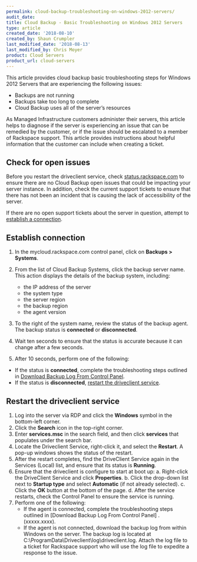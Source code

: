 ```yaml
---
permalink: cloud-backup-troubleshooting-on-windows-2012-servers/
audit_date:
title: Cloud Backup - Basic Troubleshooting on Windows 2012 Servers
type: article
created_date: '2018-08-10'
created_by: Shaun Crumpler
last_modified_date: '2018-08-13'
last_modified_by: Chris Moyer
product: Cloud Servers
product_url: cloud-servers
---
```


This article provides cloud backup basic troubleshooting steps for Windows 2012 Servers that are experiencing the following issues:

- Backups are not running
- Backups take too long to complete
- Cloud Backup uses all of the server’s resources

As Managed Infrastructure customers administer their servers, this article helps to diagnose if the server is experiencing an issue that can be remedied by the customer, or if the issue should be escalated to a member of Rackspace support. This article provides instructions about helpful information that the customer can include when creating a ticket.

## Check for open issues

Before you restart the driveclient service, check [status.rackspace.com](https://status.rackspace.com) to ensure there are no Cloud Backup open issues that could be impacting your server instance. In addition, check the current support tickets to ensure that there has not been an incident that is causing the lack of accessibility of the server.

If there are no open support tickets about the server in question, attempt to [establish a connection](#Establishconnection).

## Establish connection 

1. In the mycloud.rackspace.com control panel, click on **Backups > Systems**.
2. From the list of Cloud Backup Systems, click the backup server name. 
   This action displays the details of the backup system, including:
   
   - the IP address of the server
   - the system type
   - the server region
   - the backup region
   - the agent version

3. To the right of the system name, review the status of the backup agent.
   The backup status is **connected** or **disconnected**.
4. Wait ten seconds to ensure that the status is accurate because it can change after a few seconds.
5. After 10 seconds, perform one of the following:
 - If the status is **connected**, complete the troubleshooting steps outlined in [Download Backup Log From Control Panel](xxxxx.xxxx).
 - If the status is **disconnected**, [restart the driveclient service](#Restartdriveclientservice).

## Restart the driveclient service

1. Log into the server via RDP and click the **Windows** symbol in the bottom-left corner.
2. Click the **Search** icon in the top-right corner.
3. Enter **services.msc** in the search field, and then click **services** that populates under the search bar.
4. Locate the Driveclient Service, right-click it, and select the **Restart**. A pop-up windows shows the status of the restart.
5. After the restart completes, find the DriveClient Service again in the Services (Local) list, and ensure that its status is **Running**.
6. Ensure that the driveclient is configure to start at boot up:
   a. Right-click the DriveClient Service and click **Properties**.
   b. Click the drop-down list next to **Startup type** and select **Automatic** (if not already selected).
   c. Click the **OK** button at the bottom of the page.
   d. After the service restarts, check the Control Panel to ensure the service is running.
7. Perform one of the following:
   - If the agent is connected, complete the troubleshooting steps outlined in [Download Backup Log From Control Panel] .     (xxxxx.xxxx).
   - If the agent is not connected, download the backup log from within Windows on the server. The backup log is located at C:\ProgramData\Driveclient\log\driveclient.log. Attach the log file to a ticket for Rackspace support who will use the log file to expedite a response to the issue.
